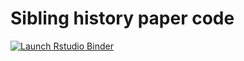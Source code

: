 # Sibling history paper code

<!-- badges: start -->
[![Launch Rstudio Binder](http://mybinder.org/badge_logo.svg)](https://mybinder.org/v2/gh/dfeehan/sibling-paper-code-release/master?urlpath=rstudio)
<!-- badges: end -->

